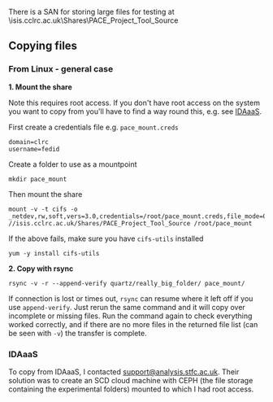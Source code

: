 There is a SAN for storing large files for testing at
\\isis.cclrc.ac.uk\Shares\PACE_Project_Tool_Source

## Copying files

### From Linux - general case

**1. Mount the share**

Note this requires root access. If you don't have root access on the system you
want to copy from you'll have to find a way round this, e.g. see
[IDAaaS](#IDAaaS).

First create a credentials file e.g. `pace_mount.creds`
```
domain=clrc
username=fedid
```
Create a folder to use as a mountpoint
```
mkdir pace_mount
```
Then mount the share

```
mount -v -t cifs -o _netdev,rw,soft,vers=3.0,credentials=/root/pace_mount.creds,file_mode=0600,dir_mode=0700 //isis.cclrc.ac.uk/Shares/PACE_Project_Tool_Source /root/pace_mount

```

If the above fails, make sure you have `cifs-utils` installed
```
yum -y install cifs-utils
```

**2. Copy with rsync**
```
rsync -v -r --append-verify quartz/really_big_folder/ pace_mount/
```
If connection is lost or times out, `rsync` can resume where it left off if you
use `append-verify`. Just rerun the same command and it will copy over
incomplete or missing files. Run the command again to check everything worked
correctly, and if there are no more files in the returned file list (can be seen
with `-v`) the transfer is complete.

### IDAaaS
To copy from IDAaaS, I contacted support@analysis.stfc.ac.uk. Their solution was
to create an SCD cloud machine with CEPH (the file storage containing the
experimental folders) mounted to which I had root access.